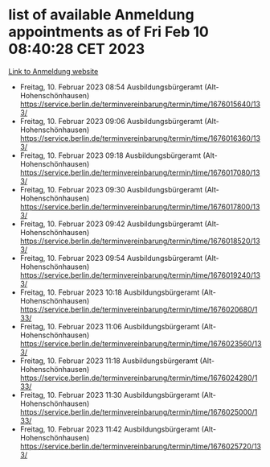 # list of available Anmeldung appointments as of Fri Feb 10 08:40:28 CET 2023
[Link to Anmeldung website](https://service.berlin.de/terminvereinbarung/termin/tag.php?termin=1&anliegen[]=120686&dienstleisterlist=122210,122217,327316,122219,327312,122227,327314,122231,327346,122243,327348,122254,122252,329742,122260,329745,122262,329748,122271,327278,122273,327274,122277,327276,330436,122280,327294,122282,327290,122284,327292,122291,327270,122285,327266,122286,327264,122296,327268,150230,329760,122294,327284,122312,329763,122314,329775,122304,327330,122311,327334,122309,327332,317869,122281,327352,122279,329772,122283,122276,327324,122274,327326,122267,329766,122246,327318,122251,327320,122257,327322,122208,327298,122226,327300&herkunft=http%3A%2F%2Fservice.berlin.de%2Fdienstleistung%2F120686%2F)
- Freitag, 10. Februar 2023 08:54 Ausbildungsbürgeramt (Alt- Hohenschönhausen) https://service.berlin.de/terminvereinbarung/termin/time/1676015640/133/
- Freitag, 10. Februar 2023 09:06 Ausbildungsbürgeramt (Alt- Hohenschönhausen) https://service.berlin.de/terminvereinbarung/termin/time/1676016360/133/
- Freitag, 10. Februar 2023 09:18 Ausbildungsbürgeramt (Alt- Hohenschönhausen) https://service.berlin.de/terminvereinbarung/termin/time/1676017080/133/
- Freitag, 10. Februar 2023 09:30 Ausbildungsbürgeramt (Alt- Hohenschönhausen) https://service.berlin.de/terminvereinbarung/termin/time/1676017800/133/
- Freitag, 10. Februar 2023 09:42 Ausbildungsbürgeramt (Alt- Hohenschönhausen) https://service.berlin.de/terminvereinbarung/termin/time/1676018520/133/
- Freitag, 10. Februar 2023 09:54 Ausbildungsbürgeramt (Alt- Hohenschönhausen) https://service.berlin.de/terminvereinbarung/termin/time/1676019240/133/
- Freitag, 10. Februar 2023 10:18 Ausbildungsbürgeramt (Alt- Hohenschönhausen) https://service.berlin.de/terminvereinbarung/termin/time/1676020680/133/
- Freitag, 10. Februar 2023 11:06 Ausbildungsbürgeramt (Alt- Hohenschönhausen) https://service.berlin.de/terminvereinbarung/termin/time/1676023560/133/
- Freitag, 10. Februar 2023 11:18 Ausbildungsbürgeramt (Alt- Hohenschönhausen) https://service.berlin.de/terminvereinbarung/termin/time/1676024280/133/
- Freitag, 10. Februar 2023 11:30 Ausbildungsbürgeramt (Alt- Hohenschönhausen) https://service.berlin.de/terminvereinbarung/termin/time/1676025000/133/
- Freitag, 10. Februar 2023 11:42 Ausbildungsbürgeramt (Alt- Hohenschönhausen) https://service.berlin.de/terminvereinbarung/termin/time/1676025720/133/
